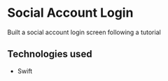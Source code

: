 # Social Account Login

Built a social account login screen following a tutorial

## Technologies used

- Swift
